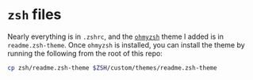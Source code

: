 # `zsh` files

Nearly everything is in `.zshrc`, and the [`ohmyzsh`](https://github.com/ohmyzsh/ohmyzsh) theme I added is in `readme.zsh-theme`. Once `ohmyzsh` is installed, you can install the theme by running the following from the root of this repo:

```sh
cp zsh/readme.zsh-theme $ZSH/custom/themes/readme.zsh-theme
```

